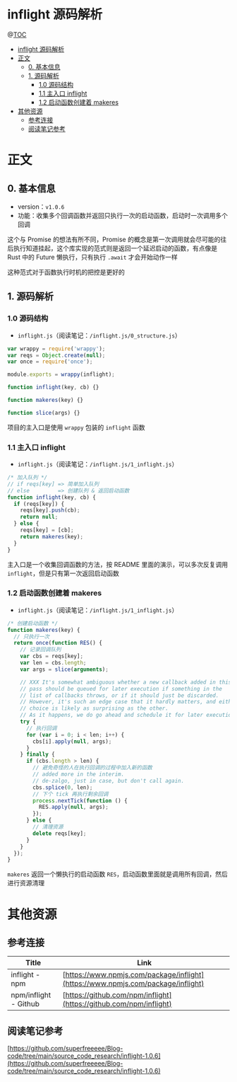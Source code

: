 # inflight 源码解析

@[TOC](文章目录)

<!-- TOC -->

- [inflight 源码解析](#inflight-源码解析)
- [正文](#正文)
  - [0. 基本信息](#0-基本信息)
  - [1. 源码解析](#1-源码解析)
    - [1.0 源码结构](#10-源码结构)
    - [1.1 主入口 inflight](#11-主入口-inflight)
    - [1.2 启动函数创建着 makeres](#12-启动函数创建着-makeres)
- [其他资源](#其他资源)
  - [参考连接](#参考连接)
  - [阅读笔记参考](#阅读笔记参考)

<!-- /TOC -->

# 正文

## 0. 基本信息

- version：`v1.0.6`
- 功能：收集多个回调函数并返回只执行一次的启动函数，启动时一次调用多个回调

这个与 Promise 的想法有所不同，Promise 的概念是第一次调用就会尽可能的往后执行知道挂起，这个库实现的范式则是返回一个延迟启动的函数，有点像是 Rust 中的 Future 懒执行，只有执行 `.await` 才会开始动作一样

这种范式对于函数执行时机的把控是更好的

## 1. 源码解析

### 1.0 源码结构

- `inflight.js`（阅读笔记：`/inflight.js/0_structure.js`）

```js
var wrappy = require('wrappy');
var reqs = Object.create(null);
var once = require('once');

module.exports = wrappy(inflight);

function inflight(key, cb) {}

function makeres(key) {}

function slice(args) {}
```

项目的主入口是使用 `wrappy` 包装的 `inflight` 函数

### 1.1 主入口 inflight

- `inflight.js`（阅读笔记：`/inflight.js/1_inflight.js`）

```js
/* 加入队列 */
// if reqs[key] => 简单加入队列
// else         => 创建队列 & 返回启动函数
function inflight(key, cb) {
  if (reqs[key]) {
    reqs[key].push(cb);
    return null;
  } else {
    reqs[key] = [cb];
    return makeres(key);
  }
}
```

主入口是一个收集回调函数的方法，按 README 里面的演示，可以多次反复调用 `inflight`，但是只有第一次返回启动函数

### 1.2 启动函数创建着 makeres

- `inflight.js`（阅读笔记：`/inflight.js/1_inflight.js`）

```js
/* 创建启动函数 */
function makeres(key) {
  // 只执行一次
  return once(function RES() {
    // 记录回调队列
    var cbs = reqs[key];
    var len = cbs.length;
    var args = slice(arguments);

    // XXX It's somewhat ambiguous whether a new callback added in this
    // pass should be queued for later execution if something in the
    // list of callbacks throws, or if it should just be discarded.
    // However, it's such an edge case that it hardly matters, and either
    // choice is likely as surprising as the other.
    // As it happens, we do go ahead and schedule it for later execution.
    try {
      // 执行回调
      for (var i = 0; i < len; i++) {
        cbs[i].apply(null, args);
      }
    } finally {
      if (cbs.length > len) {
        // 避免奇怪的人在执行回调的过程中加入新的函数
        // added more in the interim.
        // de-zalgo, just in case, but don't call again.
        cbs.splice(0, len);
        // 下个 tick 再执行剩余回调
        process.nextTick(function () {
          RES.apply(null, args);
        });
      } else {
        // 清理资源
        delete reqs[key];
      }
    }
  });
}
```

`makeres` 返回一个懒执行的启动函数 `RES`，启动函数里面就是调用所有回调，然后进行资源清理

# 其他资源

## 参考连接

| Title                 | Link                                                                             |
| --------------------- | -------------------------------------------------------------------------------- |
| inflight - npm        | [https://www.npmjs.com/package/inflight](https://www.npmjs.com/package/inflight) |
| npm/inflight - Github | [https://github.com/npm/inflight](https://github.com/npm/inflight)               |

## 阅读笔记参考

[https://github.com/superfreeeee/Blog-code/tree/main/source_code_research/inflight-1.0.6](https://github.com/superfreeeee/Blog-code/tree/main/source_code_research/inflight-1.0.6)

